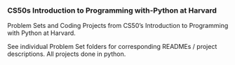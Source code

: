 ### CS50s Introduction to Programming with-Python at Harvard
Problem Sets and Coding Projects from CS50’s Introduction to Programming with Python at Harvard.  
  
See individual Problem Set folders for corresponding READMEs / project descriptions. All projects done in python.

